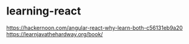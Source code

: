 # learning-react

https://hackernoon.com/angular-react-why-learn-both-c56131eb9a20
https://learnjavathehardway.org/book/
